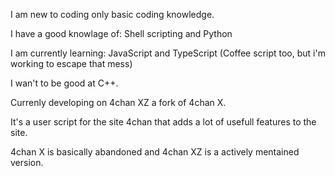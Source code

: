 I am new to coding only basic coding knowledge.

I have a good knowlage of:
Shell scripting and Python

I am currently learning: JavaScript and TypeScript (Coffee script too, but i'm working to escape that mess)

I wan't to be good at C++.

Currenly developing on 4chan XZ a fork of 4chan X.

It's a user script for the site 4chan that adds a lot of usefull features to the site.

4chan X is basically abandoned and 4chan XZ is a actively mentained version.
